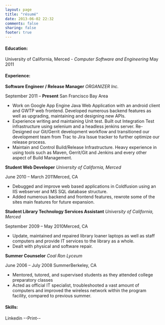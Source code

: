 ```yaml
---
layout: page
title: "résumé"
date: 2013-06-02 22:32
comments: false
sharing: false
footer: true
---
```

<div id="education">
	<h4>Education:</h4>
	<p>University of California, Merced - <em> Computer Software and Engineering</em>
		<span class="muted pull-right">May 2011</span>
	</p>
</div>
<div id="experience">
	<h4>Experience:</h4>
	<strong>Software Engineer / Release Manager</strong>
	<span class=" pull-right "><em>ORGANIZER Inc.</em></span>
	<p>September 2011 – <strong>Present</strong> <span class="pull-right">San Francisco Bay Area</span></p>
	<ul>
	<li>
		Work on Google App Engine Java Web Application with an android client and GWTP web frontend. Developed numerous backend features as well as upgrading, maintaining and designing new APIs.
	</li>
	<li>
		Experience writing and maintaining Unit test. Built out Integration Test infrastructure using selenium and a headless jenkins server. Re-Designed our Git/Gerrit development workflow and transitioned our development team from Trac to Jira Issue tracker to further optimize our release process.
	</li>
	<li>
		Maintain and Control Build/Release Infrastructure. Heavy experience in using tools such as Maven, Gerrit/Git and Jenkins and every other aspect of Build Management.
	</li>
	</ul>
	<strong>Student Web Developer</strong>
	<span class="pull-right "><em>University of California, Merced</em></span>
	<p>June 2010 – March 2011<span class="pull-right">Merced, CA</span></p>
	<ul>
		<li>Debugged and improve web based applications in Coldfusion using an IIS webserver and MS SQL database structure.</li>
		<li>Added numerous backend and frontend features, rewrote some of the sites main features
			for future expansion.</li>
	</ul>
	<strong>Student Library Technology Services Assistant</strong>
	<span class="pull-right "><em>University of California, Merced</em></span>
	<p>September 2009 – May 2010<span class="pull-right">Merced, CA</span></p>
	<ul>
		<li>Update, maintained and repaired library loaner laptops as well as staff computers and provide IT services to the library as a whole. </li>
		<li>Dealt with physical and software repair.</li>
	</ul>
	<strong>Summer Counselor</strong>
	<span class="large pull-right "><em>Coal Ron Lyceum</em></span>
	<p>June 2006 – July 2008 Summer<span class="pull-right">Berkeley, CA</span></p>
	<ul>
		<li>Mentored, tutored, and supervised students as they attended college preparatory classes</li>
		<li>Acted as official IT specialist, troubleshooted a vast amount of computers and improved the wireless network within the program facility, compared to previous summer.</li>
	</ul>
</div>
<div id="skills">	
<h4>Skills:</h4>
</div>
<div id="more-info">
Linkedin
--Print--
</div>